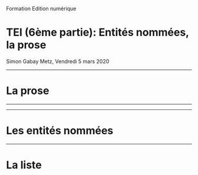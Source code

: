 Formation Edition numérique

# TEI (6ème partie): Entités nommées, la prose
Simon Gabay
Metz, Vendredi 5 mars 2020

---
# La prose
---

---
# Les entités nommées

---
# La liste